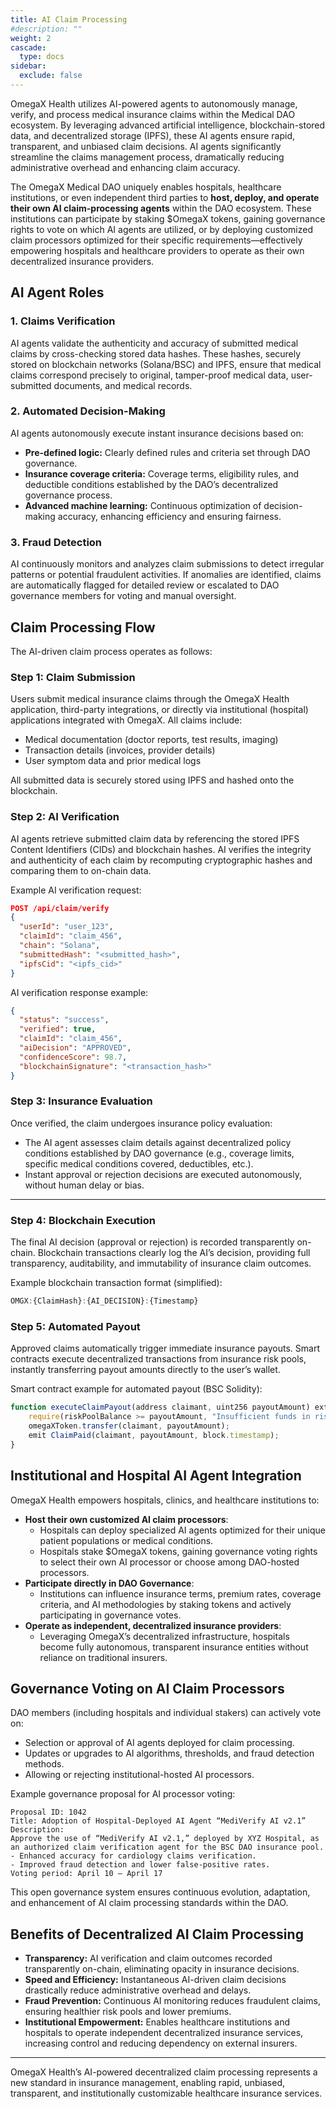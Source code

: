 ```yaml
---
title: AI Claim Processing
#description: ""
weight: 2
cascade:
  type: docs
sidebar:
  exclude: false
---
```


OmegaX Health utilizes AI-powered agents to autonomously manage, verify, and process medical insurance claims within the Medical DAO ecosystem. By leveraging advanced artificial intelligence, blockchain-stored data, and decentralized storage (IPFS), these AI agents ensure rapid, transparent, and unbiased claim decisions. AI agents significantly streamline the claims management process, dramatically reducing administrative overhead and enhancing claim accuracy.

The OmegaX Medical DAO uniquely enables hospitals, healthcare institutions, or even independent third parties to **host, deploy, and operate their own AI claim-processing agents** within the DAO ecosystem. These institutions can participate by staking $OmegaX tokens, gaining governance rights to vote on which AI agents are utilized, or by deploying customized claim processors optimized for their specific requirements—effectively empowering hospitals and healthcare providers to operate as their own decentralized insurance providers.

## AI Agent Roles

### 1. Claims Verification

AI agents validate the authenticity and accuracy of submitted medical claims by cross-checking stored data hashes. These hashes, securely stored on blockchain networks (Solana/BSC) and IPFS, ensure that medical claims correspond precisely to original, tamper-proof medical data, user-submitted documents, and medical records.

### 2. Automated Decision-Making

AI agents autonomously execute instant insurance decisions based on:

- **Pre-defined logic:** Clearly defined rules and criteria set through DAO governance.
- **Insurance coverage criteria:** Coverage terms, eligibility rules, and deductible conditions established by the DAO’s decentralized governance process.
- **Advanced machine learning:** Continuous optimization of decision-making accuracy, enhancing efficiency and ensuring fairness.

### 3. Fraud Detection

AI continuously monitors and analyzes claim submissions to detect irregular patterns or potential fraudulent activities. If anomalies are identified, claims are automatically flagged for detailed review or escalated to DAO governance members for voting and manual oversight.

## Claim Processing Flow

The AI-driven claim process operates as follows:

### Step 1: Claim Submission

Users submit medical insurance claims through the OmegaX Health application, third-party integrations, or directly via institutional (hospital) applications integrated with OmegaX. All claims include:

- Medical documentation (doctor reports, test results, imaging)
- Transaction details (invoices, provider details)
- User symptom data and prior medical logs

All submitted data is securely stored using IPFS and hashed onto the blockchain.

### Step 2: AI Verification

AI agents retrieve submitted claim data by referencing the stored IPFS Content Identifiers (CIDs) and blockchain hashes. AI verifies the integrity and authenticity of each claim by recomputing cryptographic hashes and comparing them to on-chain data.

Example AI verification request:

```json
POST /api/claim/verify
{
  "userId": "user_123",
  "claimId": "claim_456",
  "chain": "Solana",
  "submittedHash": "<submitted_hash>",
  "ipfsCid": "<ipfs_cid>"
}
```

AI verification response example:

```json
{
  "status": "success",
  "verified": true,
  "claimId": "claim_456",
  "aiDecision": "APPROVED",
  "confidenceScore": 98.7,
  "blockchainSignature": "<transaction_hash>"
}
```

### Step 3: Insurance Evaluation

Once verified, the claim undergoes insurance policy evaluation:

- The AI agent assesses claim details against decentralized policy conditions established by DAO governance (e.g., coverage limits, specific medical conditions covered, deductibles, etc.).
- Instant approval or rejection decisions are executed autonomously, without human delay or bias.

---

### Step 4: Blockchain Execution

The final AI decision (approval or rejection) is recorded transparently on-chain. Blockchain transactions clearly log the AI’s decision, providing full transparency, auditability, and immutability of insurance claim outcomes.

Example blockchain transaction format (simplified):

```js
OMGX:{ClaimHash}:{AI_DECISION}:{Timestamp}
```

### Step 5: Automated Payout

Approved claims automatically trigger immediate insurance payouts. Smart contracts execute decentralized transactions from insurance risk pools, instantly transferring payout amounts directly to the user’s wallet.

Smart contract example for automated payout (BSC Solidity):

```js
function executeClaimPayout(address claimant, uint256 payoutAmount) external onlyAuthorized {
    require(riskPoolBalance >= payoutAmount, "Insufficient funds in risk pool");
    omegaXToken.transfer(claimant, payoutAmount);
    emit ClaimPaid(claimant, payoutAmount, block.timestamp);
}
```

## Institutional and Hospital AI Agent Integration

OmegaX Health empowers hospitals, clinics, and healthcare institutions to:

- **Host their own customized AI claim processors**:
    - Hospitals can deploy specialized AI agents optimized for their unique patient populations or medical conditions.
    - Hospitals stake $OmegaX tokens, gaining governance voting rights to select their own AI processor or choose among DAO-hosted processors.
- **Participate directly in DAO Governance**:
    - Institutions can influence insurance terms, premium rates, coverage criteria, and AI methodologies by staking tokens and actively participating in governance votes.
- **Operate as independent, decentralized insurance providers**:
    - Leveraging OmegaX’s decentralized infrastructure, hospitals become fully autonomous, transparent insurance entities without reliance on traditional insurers.

## Governance Voting on AI Claim Processors

DAO members (including hospitals and individual stakers) can actively vote on:

- Selection or approval of AI agents deployed for claim processing.
- Updates or upgrades to AI algorithms, thresholds, and fraud detection methods.
- Allowing or rejecting institutional-hosted AI processors.

Example governance proposal for AI processor voting:

```
Proposal ID: 1042
Title: Adoption of Hospital-Deployed AI Agent “MediVerify AI v2.1”
Description:
Approve the use of “MediVerify AI v2.1,” deployed by XYZ Hospital, as an authorized claim verification agent for the BSC DAO insurance pool.
- Enhanced accuracy for cardiology claims verification.
- Improved fraud detection and lower false-positive rates.
Voting period: April 10 – April 17
```

This open governance system ensures continuous evolution, adaptation, and enhancement of AI claim processing standards within the DAO.

## Benefits of Decentralized AI Claim Processing

- **Transparency:**
AI verification and claim outcomes recorded transparently on-chain, eliminating opacity in insurance decisions.
- **Speed and Efficiency:**
Instantaneous AI-driven claim decisions drastically reduce administrative overhead and delays.
- **Fraud Prevention:**
Continuous AI monitoring reduces fraudulent claims, ensuring healthier risk pools and lower premiums.
- **Institutional Empowerment:**
Enables healthcare institutions and hospitals to operate independent decentralized insurance services, increasing control and reducing dependency on external insurers.

---

OmegaX Health’s AI-powered decentralized claim processing represents a new standard in insurance management, enabling rapid, unbiased, transparent, and institutionally customizable healthcare insurance services.